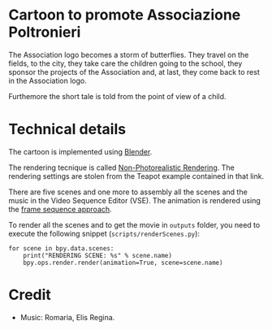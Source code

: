 Cartoon to promote Associazione Poltronieri
===========================================

The Association logo becomes a storm of butterflies. They travel on the fields,
to the city, they take care the children going to the school, they sponsor the
projects of the Association and, at last, they come back to rest in the
Association logo.

Furthemore the short tale is told from the point of view of a child.

Technical details
=================

The cartoon is implemented using [Blender](http://www.blender.org/).

The rendering tecnique is called [Non-Photorealistic Rendering](http://wiki.blender.org/index.php/Dev:Ref/Release_Notes/2.71/Freestyle). The rendering settings are stolen from the
Teapot example contained in that link.

There are five scenes and one more to assembly all the scenes and the music in
the Video Sequence Editor (VSE). The animation is rendered using the [frame sequence approach](http://wiki.blender.org/index.php/Doc:2.6/Manual/Render/Animations).

To render all the scenes and to get the movie in `outputs` folder, you need to
execute the following snippet (`scripts/renderScenes.py`):

```
for scene in bpy.data.scenes:
    print("RENDERING SCENE: %s" % scene.name)
    bpy.ops.render.render(animation=True, scene=scene.name)
```

Credit
======

- Music: Romaria, Elis Regina.
